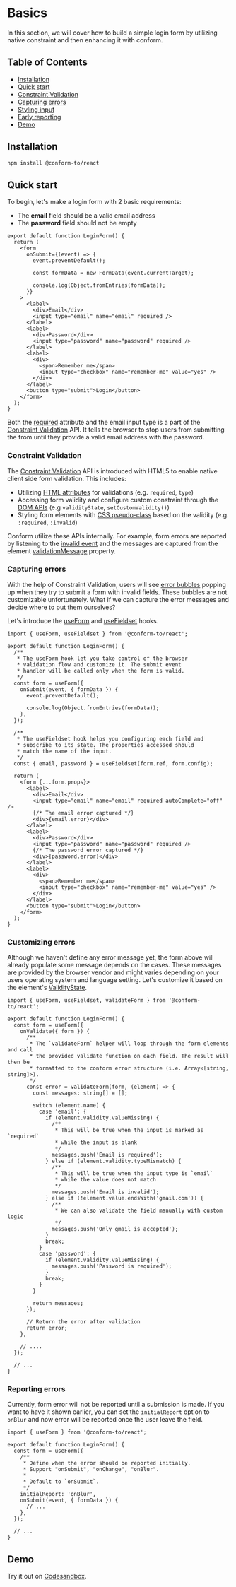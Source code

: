 # Basics

In this section, we will cover how to build a simple login form by utilizing native constraint and then enhancing it with conform.

<!-- aside -->

## Table of Contents

- [Installation](#installation)
- [Quick start](#quick-start)
- [Constraint Validation](#constraint-validation)
- [Capturing errors](#capturing-errors)
- [Styling input](#styling-input)
- [Early reporting](#early-reporting)
- [Demo](#demo)

<!-- /aside -->

## Installation

```sh
npm install @conform-to/react
```

## Quick start

To begin, let's make a login form with 2 basic requirements:

- The **email** field should be a valid email address
- The **password** field should not be empty

```tsx
export default function LoginForm() {
  return (
    <form
      onSubmit={(event) => {
        event.preventDefault();

        const formData = new FormData(event.currentTarget);

        console.log(Object.fromEntries(formData));
      }}
    >
      <label>
        <div>Email</div>
        <input type="email" name="email" required />
      </label>
      <label>
        <div>Password</div>
        <input type="password" name="password" required />
      </label>
      <label>
        <div>
          <span>Remember me</span>
          <input type="checkbox" name="remember-me" value="yes" />
        </div>
      </label>
      <button type="submit">Login</button>
    </form>
  );
}
```

Both the [required](https://developer.mozilla.org/en-US/docs/Web/HTML/Attributes/required) attribute and the email input type is a part of the [Constraint Validation](#constraint-validation) API. It tells the browser to stop users from submitting the from until they provide a valid email address with the password.

### Constraint Validation

The [Constraint Validation](https://caniuse.com/constraint-validation) API is introduced with HTML5 to enable native client side form validation. This includes:

- Utilizing [HTML attributes](https://developer.mozilla.org/en-US/docs/Web/Guide/HTML/Constraint_validation#validation-related_attributes) for validations (e.g. `required`, `type`)
- Accessing form validity and configure custom constraint through the [DOM APIs](https://developer.mozilla.org/en-US/docs/Web/API/Constraint_validation#extensions_to_other_interfaces) (e.g `validityState`, `setCustomValidity()`)
- Styling form elements with [CSS pseudo-class](https://developer.mozilla.org/en-US/docs/Learn/Forms/Form_validation#the_constraint_validation_api) based on the validity (e.g. `:required`, `:invalid`)

Conform utilize these APIs internally. For example, form errors are reported by listening to the [invalid event](https://developer.mozilla.org/en-US/docs/Web/API/HTMLInputElement/invalid_event) and the messages are captured from the element [validationMessage](https://developer.mozilla.org/en-US/docs/Web/API/HTMLObjectElement/validationMessage) property.

### Capturing errors

With the help of Constraint Validation, users will see [error bubbles](https://codesandbox.io/s/cocky-fermi-zwjort?file=/src/App.js) popping up when they try to submit a form with invalid fields. These bubbles are not customizable unfortunately. What if we can capture the error messages and decide where to put them ourselves?

Let's introduce the [useForm](/packages/conform-react/README.md#useform) and [useFieldset](/packages/conform-react/README.md#usefieldset) hooks.

```tsx
import { useForm, useFieldset } from '@conform-to/react';

export default function LoginForm() {
  /**
   * The useForm hook let you take control of the browser
   * validation flow and customize it. The submit event
   * handler will be called only when the form is valid.
   */
  const form = useForm({
    onSubmit(event, { formData }) {
      event.preventDefault();

      console.log(Object.fromEntries(formData));
    },
  });

  /**
   * The useFieldset hook helps you configuring each field and
   * subscribe to its state. The properties accessed should
   * match the name of the input.
   */
  const { email, password } = useFieldset(form.ref, form.config);

  return (
    <form {...form.props}>
      <label>
        <div>Email</div>
        <input type="email" name="email" required autoComplete="off" />
        {/* The email error captured */}
        <div>{email.error}</div>
      </label>
      <label>
        <div>Password</div>
        <input type="password" name="password" required />
        {/* The password error captured */}
        <div>{password.error}</div>
      </label>
      <label>
        <div>
          <span>Remember me</span>
          <input type="checkbox" name="remember-me" value="yes" />
        </div>
      </label>
      <button type="submit">Login</button>
    </form>
  );
}
```

### Customizing errors

Although we haven't define any error message yet, the form above will already populate some message depends on the cases. These messages are provided by the browser vendor and might varies depending on your users operating system and language setting. Let's customize it based on the element's [ValidityState](https://developer.mozilla.org/en-US/docs/Web/API/ValidityState).

```tsx
import { useForm, useFieldset, validateForm } from '@conform-to/react';

export default function LoginForm() {
  const form = useForm({
    onValidate({ form }) {
      /**
       * The `validateForm` helper will loop through the form elements and call
       * the provided validate function on each field. The result will then be
       * formatted to the conform error structure (i.e. Array<[string, string]>).
       */
      const error = validateForm(form, (element) => {
        const messages: string[] = [];

        switch (element.name) {
          case 'email': {
            if (element.validity.valueMissing) {
              /**
               * This will be true when the input is marked as `required`
               * while the input is blank
               */
              messages.push('Email is required');
            } else if (element.validity.typeMismatch) {
              /**
               * This will be true when the input type is `email`
               * while the value does not match
               */
              messages.push('Email is invalid');
            } else if (!element.value.endsWith('gmail.com')) {
              /**
               * We can also validate the field manually with custom logic
               */
              messages.push('Only gmail is accepted');
            }
            break;
          }
          case 'password': {
            if (element.validity.valueMissing) {
              messages.push('Password is required');
            }
            break;
          }
        }

        return messages;
      });

      // Return the error after validation
      return error;
    },

    // ....
  });

  // ...
}
```

### Reporting errors

Currently, form error will not be reported until a submission is made. If you want to have it shown earlier, you can set the `initialReport` option to `onBlur` and now error will be reported once the user leave the field.

```tsx
import { useForm } from '@conform-to/react';

export default function LoginForm() {
  const form = useForm({
    /**
     * Define when the error should be reported initially.
     * Support "onSubmit", "onChange", "onBlur".
     *
     * Default to `onSubmit`.
     */
    initialReport: 'onBlur',
    onSubmit(event, { formData }) {
      // ...
    },
  });

  // ...
}
```

## Demo

<!-- sandbox title="Login form demo" src="/examples/basic" -->

Try it out on [Codesandbox](https://codesandbox.io/s/github/edmundhung/conform/tree/main/examples/basic).

<!-- /sandbox -->
